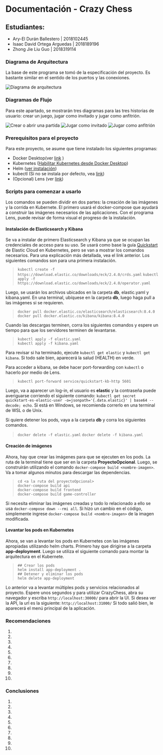 # Documentación - Crazy Chess
## Estudiantes:
*  Ary-El Durán Ballestero | 2018102445
*  Isaac David Ortega Arguedas | 2018189196
*  Zhong Jie Liu Guo | 2018319114

### Diagrama de Arquitectura
La base de este programa se tomó de la especificación del proyecto. Es bastante similar en el sentido de los puertos y las conexiones. 

![Diagrama de arquitectura](./assets/Arquitectura.png)

### Diagramas de Flujo
Para este apartado, se mostrarán tres diagramas para las tres historias de usuario: crear un juego, jugar como invitado y jugar como anfitrión.

![Crear o abrir una partida](./assets/flujo_crear.png)
![Jugar como invitado](./assets/Flujo_invitado.png)
![Jugar como anfitrión](./assets/flujo_anfitrion.png)

### Prerequisitos para el proyecto
Para este proyecto, se asume que tiene instalado los siguientes programas:
* Docker Desktop(ver [link](https://www.docker.com/) )
* Kubernetes ([Habilitar Kubernetes desde Docker Desktop](https://docs.docker.com/desktop/kubernetes/))
* Helm ([ver instalación](https://helm.sh/docs/intro/install/))
* kubectl (Si no se instala por defecto, vea [link](https://kubernetes.io/docs/tasks/tools/))
* (Opcional) Lens (ver [link](https://k8slens.dev/))

### Scripts para comenzar a usarlo
Los comandos se pueden dividir en dos partes: la creación de las imágenes y la corrida en Kubernete. El primero usará el docker-compose que ayudará a construir las imágenes necesarios de las aplicaciones. Con el programa Lens, puede revisar de forma visual el progreso de la instalación. 

#### Instalación de Elasticsearch y Kibana

Se va a instalar de primero Elasticsearch y Kibana ya que se ocupan las credenciales de acceso para su uso. Se usará como base la guía [Quickstart](https://www.elastic.co/guide/en/cloud-on-k8s/current/k8s-quickstart.html) de Elastic Cloud en Kubernetes, pero se van a mostrar los comandos necesarios. Para una explicación más detallada, vea el link anterior. Los siguientes  comandos son para una primera instalación.

> `kubectl create -f https://download.elastic.co/downloads/eck/2.4.0/crds.yaml`
> `kubectl apply -f https://download.elastic.co/downloads/eck/2.4.0/operator.yaml`

Luego, se usarán los archivos ubicados en la carpeta **db**, elastic.yaml y kibana.yaml. En una terminal, ubíquese en la carpeta **db**, luego haga pull a las imágenes si se requieren.
> `docker pull docker.elastic.co/elasticsearch/elasticsearch:8.4.0` \
> `docker pull docker.elastic.co/kibana/kibana:8.4.0`

Cuando las descargas terminen, corra los siguientes comandos y espere un tiempo para que los servidores terminen de levantarse.
> `kubectl apply -f elastic.yaml` \
> `kubectl apply -f kibana.yaml`

Para revisar si ha terminado, ejecute `kubectl get elastic` y `kubectl get kibana`. Si todo sale bien, aparecerá la salud (HEALTH) en verde.

Para acceder a kibana, se debe hacer port-forwarding con `kubectl` o hacerlo por medio de Lens.

>`kubectl port-forward service/quickstart-kb-http 5601`

Luego, va a aparecer un log-in, el usuario es **elastic** y la contraseña puede averiguarse corriendo el siguiente comando: `kubectl get secret quickstart-es-elastic-user -o=jsonpath='{.data.elastic}' | base64 --decode; echo`. Si está en Windows, se recomienda correrlo en una terminal de WSL o de Unix.

Si quiere detener los pods, vaya a la carpeta **db** y corra los siguientes comandos.
> `docker delete -f elastic.yaml`
> `docker delete -f kibana.yaml`

#### Creación de imágenes

Ahora, hay que crear las imágenes para que se ejecuten en los pods. La ruta de la terminal tiene que ser en la carpeta **ProyectoOpcional**. Luego, se construirán utilizando el comando `docker-compose build <nombre-imagen>`. Va a tomar algunos minutos para descargar las dependencias.

> `cd <a la ruta del proyectoOpcional>` \
> `docker-compose build api` \
> `docker-compose build frontend` \
> `docker-compose build game-controller`


Si necesita eliminar las imágenes creadas y todo lo relacionado a ello se usa `docker-compose down --rmi all`. Si hizo un cambio en el código, simplemente ingrese `docker-compose build <nombre-imagen>` de la imagen modificada.

#### Levantar los pods en Kubernetes

Ahora, se van a levantar los pods en Kubernetes con las imágenes apropiadas utilizando helm charts. Primero hay que dirigirse a la carpeta **app-deployment**. Luego se utiliza el siguiente comando para montar la arquitectura en el Kubernete.
> `## Crear los pods` \
> `helm install app-deployment .` \
> `## Detener y eliminar los pods` \
> `helm delete app-deployment`


Lo anterior va a levantar múltiples pods y servicios relacionados al proyecto. Espere unos segundos y para utilizar CrazyChess, abra su navegador y escriba `http://localhost:30000/` para abrir la UI. Si desea ver la API, la url es la siguiente: `http://localhost:31000/`
Si todo salió bien, le aparecerá el menú principal de la aplicación.

### Recomendaciones
1. 
2. 
3. 
4. 
5. 
6. 
7. 
8. 
9. 
10. 

### Conclusiones
1. 
2. 
3. 
4. 
5. 
6. 
7. 
8. 
9. 
10. 